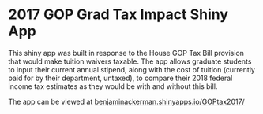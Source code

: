 # 2017 GOP Grad Tax Impact Shiny App

This shiny app was built in response to the House GOP Tax Bill provision that would make tuition waivers taxable.  The app allows graduate students to input their current annual stipend, along with the cost of tuition (currently paid for by their department, untaxed), to compare their 2018 federal income tax estimates as they would be with and without this bill.


The app can be viewed at [benjaminackerman.shinyapps.io/GOPtax2017/](https://benjaminackerman.shinyapps.io/GOPtax2017/)

